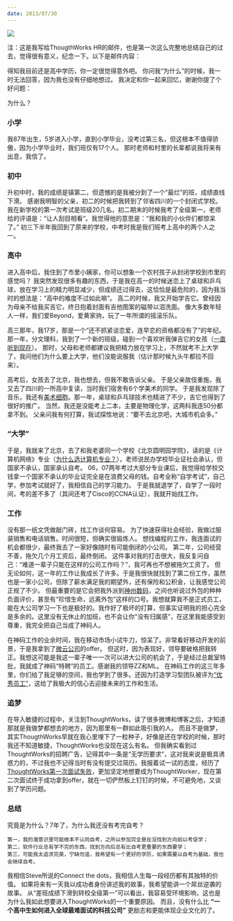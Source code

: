 ```yaml
---
date: 2013/07/30
---
```


<img src='https://img2.baidu.com/it/u=671831421,3662754164&fm=253&fmt=auto&app=138&f=JPG?w=640&h=401' />

注：这是我写给ThougthWorks HR的邮件，也是第一次这么完整地总结自己的过去，觉得很有意义，纪念一下。以下是邮件内容：

得知我目前还是高中学历，你一定很觉得意外吧。
你问我“为什么”的时候，我一时无法回答，因为我也没有仔细地想过。
我决定和你一起来回忆，谢谢你提了个好问题：

为什么？
### 小学
我87年出生，5岁进入小学，直到小学毕业，没考过第三名，但这根本不值得骄傲，因为小学毕业时，我们班仅有17个人。
那时老师和村里的长辈都说我将来有出息，我信了。

### 初中
升初中时，我的成绩是镇第二，但遗憾的是我被分到了一个“最烂”的班，成绩直线下滑。
感谢我明智的父亲，初二的时候把我转到了邻省四川的一个封闭式学校。
我在新学校的第一次考试是班级20几名，初二期末的时候我考了全级第一，老师给的评语是：“让人刮目相看”。我觉得他的意思是：“我和我的小伙伴们都惊呆了。”
初三下半年我回到了原来的学校，中考时我是我们班考上高中的两个人之一。

### 高中
进入高中后，我住到了市里小姨家，你可以想象一个农村孩子从封闭学校到市里的感觉吗？
我突然发现很多有趣的东西，于是我在高一的时候迷恋上了桌球和乒乓球，放在学习上的精力明显减少，但成绩还过得去，这恰恰是最危险的，因为我当时的想法是：“高中的难度不过如此嘛”。
高二的时候，我又开始学吉它。曾经因为母亲不给我买吉它，终日抱着封面有吉他图案的磁带以泪洗面。
像大多数年轻人一样，我们爱Beyond，爱黄家驹，玩了一年所谓的摇滚乐队。

高三那年，我17岁，那是一个“还不抓紧谈恋爱，连早恋的资格都没有了”的年纪。
那一年，分文理科，我到了一个新的班级，碰到一个喜欢听我弹吉它的女孩（[一直听到现在](http://v.youku.com/v_show/id_XNDQwODA3MTgw.html)）。
那时，父母和老师都建议我把精力放在学习上，不然就考不上大学了，我问他们为什么要上大学，他们没能说服我（估计那时候九头牛都拉不回来）。

高考后，女孩去了北京，我也想去，但我不敢告诉父亲。
于是父亲故伎重施，我又去了四川的一所高中复读，当时我们宿舍有6个学美术的同学。
于是我发现除了音乐，我还有[美术细胞](http://www.douban.com/photos/album/104849286/)。那一年，桌球和乒乓球技术也精进了不少，吉它也得到了很好的推广。
当然，我还是没能考上二本，主要是物理化学，这两科我连50分都拿不到。
父亲问我有何打算，我试探性地说：“要不去北京吧，大城市机会多。”

### “大学”
于是，我就来了北京，去了和我老婆同一个学校《北京圆明园学院》，读的是《计算机网络》专业（[为什么选计算机专业？](/posts/我为什么学编程)），老师说民办学校毕业证社会承认，但国家不承认，国家承认自考。
06，07两年考过大部分专业课后，我觉得给学校交钱拿一个国家不承认的毕业证完全是在浪费父母的钱。自考全称“自学考试”，自己学，参加考试就好了，我相信自己的学习能力。
于是我就退学了，自学了一段时间，考的差不多了（其间还考了Cisco的CCNA认证），我就开始找工作。

### 工作
没有那一纸文凭做敲门砖，找工作谈何容易。
为了快速获得社会经验，我做过服装销售和电话销售。时间很短，但确实很锻炼人。
想找编程的工作，我连面试的机会都很少，最终我去了一家好像随时有可能倒闭的小公司。
第二年，公司经营不善，拖欠几个月工资后，最终倒闭。
这件事对我的打击很大，我反复问自己：“难道一辈子只能在这样的公司工作吗？”，我可再也不想被拖欠工资了。
但无论如何，这一年的工作让我成长了许多。于是我很快就找到了第二份工作，虽然也是一家小公司，但除了薪水满足我的期望外，还有保险和公积金，让我感觉公司正规了不少。
但最重要的是它会把我外派到[神州数码](http://baike.baidu.com/view/24717.htm)，之间也听说过外包的种种负面评价，甚至有“珍惜生命，远离外包”这样的口号。我想就算我不是正式员工，能在大公司学习一下也是极好的。我作好了极坏的打算，但事实证明我的担心完全是多余的。这里没有无休止的加班，也不会让你“没有归属感”，在这里我能感受到尊重，我完全把自己当成了神码人。

在神码工作的业余时间，我在移动市场小试牛刀，惊呆了。非常看好移动开发的前景，于是我拿到了[微云公司](http://wiyun.com/)的offer。
但这时，因为表现好，领导要破格把我转正。我想这可能是我这一辈子唯一一次可以进大公司的机会了，于是经过总裁室特批，我就成了神码“特聘”的员工。感谢我的领导ZZ和ML。
在神码工作的这三年多里，你们给了我足够的空间，我也学到了很多。还因为打造学习型团队被评为[“优秀员工”](/_image/2013-04-28%2015.02.42.jpg)，这给了我极大的信心去迎接未来的工作和生活。

### 追梦
在导入敏捷的过程中，关注到ThoughtWorks，读了很多微博和博客之后，才知道那就是我做梦都想去的地方，因为那里有一群如此吸引我的人。
而且不是做梦，其实ThougthWorks早就在我心里埋下了一粒种子，好像是还在学校的时候，那时我还不知道敏捷，ThoughtWorks也没现在这么有名。
但我确实看到过ThoughtWorks的招聘广告，记得其中一条是“无学历要求”，这对我来说是极具诱惑力的，不过我也不记得当时有没有提交过简历。我报着试一试的态度，经历了[ThoughtWorks第一次面试失败](/posts/ThoughtWorks，你等着！)，更加坚定地想要成为ThoughtWorker，现在第二次面试终于成功拿到offer，就在一切俨然板上钉钉的时候，不可避免地，又谈到了学历问题。

### 总结
究竟是为什么？7年了，为什么我还没有考完自考？

	第一，我的潜意识里可能根本不认同自考，之所以参加完全是在没找到方向前以考促学；
	第二，软件行业总有学不完的东西，找到方向后总有比自考更重要的东西要学；
	第三，可能我太追求完美，宁缺勿滥，我希望有一个更好的学历，如果需要以自考为基础，我也会继续自考。

我相信Steve所说的Connect the dots，我相信人生每一段经历都有其独特的价值。
如果将来有一天我以成功者身份讲述我的故事，我希望能讲一个屌丝逆袭的故事。
从“差班成绩下滑到转校全级第一”可以看出，我容易受环境影响，这也是为什么我如此想要进入ThoughtWorks的一个重要原因。
而且，没有什么比 **“一个高中生如何进入全球最难面试的科技公司”**  更励志和更能体现企业文化的了。
